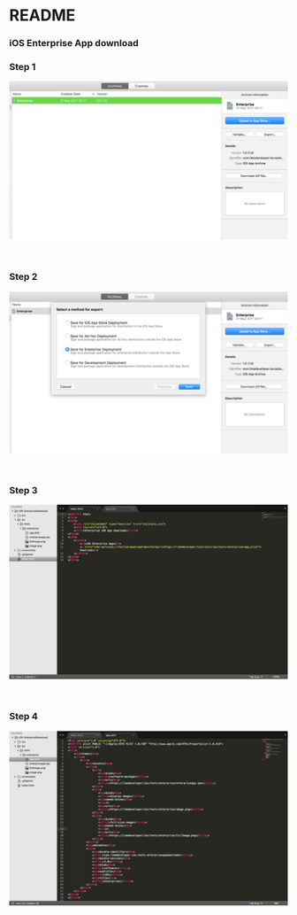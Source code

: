 # README

### iOS Enterprise App download

### Step 1
<p align="left">
<img src="https://github.com/limadeveloper/iOS-EnterpriseDownload/blob/master/screenshots/01.png" width="700">
</p>
<br>

### Step 2
<p align="left">
<img src="https://github.com/limadeveloper/iOS-EnterpriseDownload/blob/master/screenshots/02.png" width="700">
</p>
<br>

### Step 3
<p align="left">
<img src="https://github.com/limadeveloper/iOS-EnterpriseDownload/blob/master/screenshots/03.png" width="700">
</p>
<br>

### Step 4
<p align="left">
<img src="https://github.com/limadeveloper/iOS-EnterpriseDownload/blob/master/screenshots/04.png" width="700">
</p>
<br>
